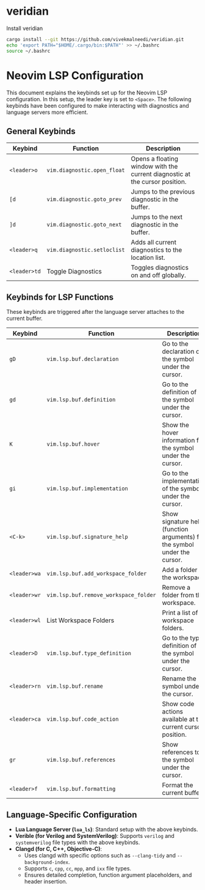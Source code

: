 # veridian 

Install veridian

```bash
cargo install --git https://github.com/vivekmalneedi/veridian.git
echo 'export PATH="$HOME/.cargo/bin:$PATH"' >> ~/.bashrc
source ~/.bashrc
```
# Neovim LSP Configuration

This document explains the keybinds set up for the Neovim LSP configuration. In this setup, the leader key is set to `<Space>`. The following keybinds have been configured to make interacting with diagnostics and language servers more efficient.

## General Keybinds

| Keybind      | Function                                       | Description                                                                 |
|--------------|------------------------------------------------|-----------------------------------------------------------------------------|
| `<leader>o`  | `vim.diagnostic.open_float`                    | Opens a floating window with the current diagnostic at the cursor position. |
| `[d`         | `vim.diagnostic.goto_prev`                     | Jumps to the previous diagnostic in the buffer.                             |
| `]d`         | `vim.diagnostic.goto_next`                     | Jumps to the next diagnostic in the buffer.                                 |
| `<leader>q`  | `vim.diagnostic.setloclist`                    | Adds all current diagnostics to the location list.                          |
| `<leader>td` | Toggle Diagnostics                             | Toggles diagnostics on and off globally.                                    |

## Keybinds for LSP Functions

These keybinds are triggered after the language server attaches to the current buffer.

| Keybind              | Function                              | Description                                                               |
|----------------------|---------------------------------------|---------------------------------------------------------------------------|
| `gD`                 | `vim.lsp.buf.declaration`             | Go to the declaration of the symbol under the cursor.                     |
| `gd`                 | `vim.lsp.buf.definition`              | Go to the definition of the symbol under the cursor.                      |
| `K`                  | `vim.lsp.buf.hover`                   | Show the hover information for the symbol under the cursor.               |
| `gi`                 | `vim.lsp.buf.implementation`          | Go to the implementation of the symbol under the cursor.                  |
| `<C-k>`              | `vim.lsp.buf.signature_help`          | Show signature help (function arguments) for the symbol under the cursor. |
| `<leader>wa`         | `vim.lsp.buf.add_workspace_folder`     | Add a folder to the workspace.                                            |
| `<leader>wr`         | `vim.lsp.buf.remove_workspace_folder`  | Remove a folder from the workspace.                                       |
| `<leader>wl`         | List Workspace Folders                | Print a list of all workspace folders.                                    |
| `<leader>D`          | `vim.lsp.buf.type_definition`         | Go to the type definition of the symbol under the cursor.                 |
| `<leader>rn`         | `vim.lsp.buf.rename`                  | Rename the symbol under the cursor.                                       |
| `<leader>ca`         | `vim.lsp.buf.code_action`             | Show code actions available at the current cursor position.               |
| `gr`                 | `vim.lsp.buf.references`              | Show references to the symbol under the cursor.                           |
| `<leader>f`          | `vim.lsp.buf.formatting`              | Format the current buffer.                                                |

## Language-Specific Configuration

- **Lua Language Server (`lua_ls`)**: Standard setup with the above keybinds.
- **Verible (for Verilog and SystemVerilog)**: Supports `verilog` and `systemverilog` file types with the above keybinds.
- **Clangd (for C, C++, Objective-C)**: 
  - Uses clangd with specific options such as `--clang-tidy` and `--background-index`.
  - Supports `c`, `cpp`, `cc`, `mpp`, and `ixx` file types.
  - Ensures detailed completion, function argument placeholders, and header insertion.


